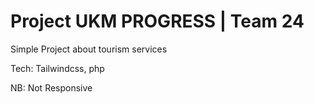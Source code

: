 <h1>Project UKM PROGRESS | Team 24</h1>

<p>Simple Project about tourism services</p>

<p>Tech: Tailwindcss, php </p>

<p>NB: Not Responsive </p>


